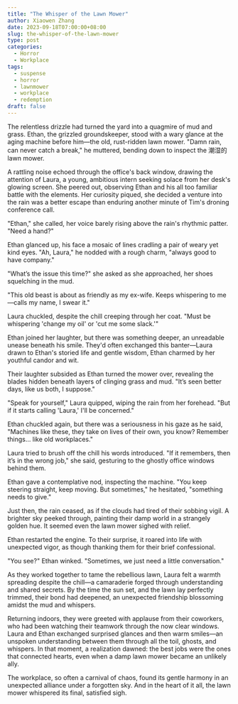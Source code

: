 ```yaml
---
title: "The Whisper of the Lawn Mower"
author: Xiaowen Zhang
date: 2023-09-18T07:00:00+08:00
slug: the-whisper-of-the-lawn-mower
type: post
categories:
  - Horror
  - Workplace
tags:
  - suspense
  - horror
  - lawnmower
  - workplace
  - redemption
draft: false
---
```


The relentless drizzle had turned the yard into a quagmire of mud and grass. Ethan, the grizzled groundskeeper, stood with a wary glance at the aging machine before him—the old, rust-ridden lawn mower. "Damn rain, can never catch a break," he muttered, bending down to inspect the 潮湿的lawn mower.

A rattling noise echoed through the office's back window, drawing the attention of Laura, a young, ambitious intern seeking solace from her desk's glowing screen. She peered out, observing Ethan and his all too familiar battle with the elements. Her curiosity piqued, she decided a venture into the rain was a better escape than enduring another minute of Tim's droning conference call.

"Ethan," she called, her voice barely rising above the rain's rhythmic patter. "Need a hand?"

Ethan glanced up, his face a mosaic of lines cradling a pair of weary yet kind eyes. "Ah, Laura," he nodded with a rough charm, "always good to have company."

"What’s the issue this time?" she asked as she approached, her shoes squelching in the mud.

"This old beast is about as friendly as my ex-wife. Keeps whispering to me—calls my name, I swear it."

Laura chuckled, despite the chill creeping through her coat. "Must be whispering 'change my oil' or 'cut me some slack.'"

Ethan joined her laughter, but there was something deeper, an unreadable unease beneath his smile. They'd often exchanged this banter—Laura drawn to Ethan's storied life and gentle wisdom, Ethan charmed by her youthful candor and wit.

Their laughter subsided as Ethan turned the mower over, revealing the blades hidden beneath layers of clinging grass and mud. "It’s seen better days, like us both, I suppose."

"Speak for yourself," Laura quipped, wiping the rain from her forehead. "But if it starts calling 'Laura,' I'll be concerned."

Ethan chuckled again, but there was a seriousness in his gaze as he said, "Machines like these, they take on lives of their own, you know? Remember things… like old workplaces."

Laura tried to brush off the chill his words introduced. "If it remembers, then it’s in the wrong job," she said, gesturing to the ghostly office windows behind them.

Ethan gave a contemplative nod, inspecting the machine. "You keep steering straight, keep moving. But sometimes," he hesitated, "something needs to give."

Just then, the rain ceased, as if the clouds had tired of their sobbing vigil. A brighter sky peeked through, painting their damp world in a strangely golden hue. It seemed even the lawn mower sighed with relief.

Ethan restarted the engine. To their surprise, it roared into life with unexpected vigor, as though thanking them for their brief confessional.

"You see?" Ethan winked. "Sometimes, we just need a little conversation."

As they worked together to tame the rebellious lawn, Laura felt a warmth spreading despite the chill—a camaraderie forged through understanding and shared secrets. By the time the sun set, and the lawn lay perfectly trimmed, their bond had deepened, an unexpected friendship blossoming amidst the mud and whispers.

Returning indoors, they were greeted with applause from their coworkers, who had been watching their teamwork through the now clear windows. Laura and Ethan exchanged surprised glances and then warm smiles—an unspoken understanding between them through all the toil, ghosts, and whispers. In that moment, a realization dawned: the best jobs were the ones that connected hearts, even when a damp lawn mower became an unlikely ally.

The workplace, so often a carnival of chaos, found its gentle harmony in an unexpected alliance under a forgotten sky. And in the heart of it all, the lawn mower whispered its final, satisfied sigh.